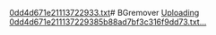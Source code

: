 [0dd4d671e21113722933.txt](https://github.com/user-attachments/files/19929005/0dd4d671e21113722933.txt)# BGremover
[Uploading 0dd4d671e211137229385b88ad7bf3c316f9dd73.txt…]()

